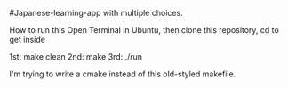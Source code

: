 #Japanese-learning-app with multiple choices.

How to run this 
Open Terminal in Ubuntu, then clone this repository, cd to get inside

1st: make clean
2nd: make
3rd: ./run

I'm trying to write a cmake instead of this old-styled makefile.
